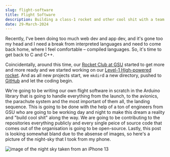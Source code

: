 ```yaml
---
slug: flight-software
title: Flight Software
description: Building a class-1 rocket and other cool shit with a team of engineers
date: 29-March-2024
---
```


Recently, I've been doing too much web dev and app dev, and it's gone too my head and I need a break from interpreted languages and need to come back home, where I feel comfortable – compiled languages. So, it's time to get back to C and C++.

Coincidentally, around this time, our [Rocket Club at GSU](https://rocket-tech-gsu.github.io/) started to get more and more ready and we started working on our [Level-1 High-powered rocket](https://www.nar.org/high-power-rocketry-info/level-1-hpr-certification-procedures/). And as all new projects start, we `mkdir`d a new directory, pushed to [GitHub](https://github.com/rocket-tech-gsu) and let the coding begin.

We're going to be writing our own flight software in scratch in the Arduino library that is going to handle everything from the launch, to the avionics, the parachute system and the most important of them all, the landing sequence. This is going to be done with the help of a ton of engineers from GSU who are going to be working day and night to make this dream a reality and "build cool shit" along the way. We are going to be contributing to the repositories everything publicly and every single peice of source code that comes out of the organisation is going to be open-source. Lastly, this post is looking somewhat bland due to the absense of images, so here's a picture of the night-sky that I took from my phone.

![image of the night sky taken from an iPhone 13](https://i.ibb.co/KVgWVqr/image.png)

